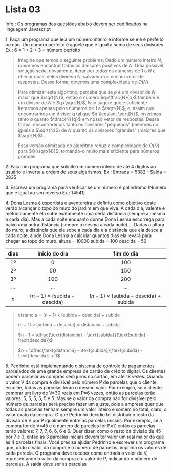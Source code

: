 # Lista 03

Info.: Os programas das questões abaixo devem ser codificados na linguagem Javascript

1\. Faça um programa que leia um número inteiro e informe se ele é perfeito ou não. Um número perfeito é aquele que é igual à soma de seus divisores. Ex.: 6 = 1 + 2 + 3 = número perfeito

> Imagine que temos o seguinte problema: Dado um número inteiro $N$, queremos encontrar todos os divisores positivos de $N$. Uma possível solução seria, novamente, iterar por todos os números de $1$ a $N$ e checar quais deles dividem N, salvando-os em um vetor de respostas. Dessa forma, obtemos uma complexidade de $O(N)$.
>
> Para otimizar este algoritmo, perceba que se $p$ é um divisor de $N$ maior que $\sqrt{N}$, então o número $q=\tfrac{N}{p}$ também é um divisor de $N$ e $q<\sqrt{N}$, Isso sugere que é suficiente iterarmos apenas pelos números de 1 a $\sqrt{N}$, e, assim que encontrarmos um divisor q tal que $q \leqslant \sqrt{N}$, inserimos tanto $q$ quanto $\tfrac{N}{q}$ em nosso vetor de respostas. Dessa forma, encontraremos tanto os divisores "pequenos" (menores ou iguais a $\sqrt{N}$) de $N$ quanto os divisores "grandes" (maiores que $\sqrt{N}$).
>
> Essa versão otimizada do algoritmo reduz a complexidade de $O(N)$ para $O(\sqrt{N})$, tornando-o muito mais eficiente para números grandes.

2\. Faça um programa que solicite um número inteiro de até 4 dígitos ao usuário e inverta a ordem de seus algarismos. Ex.: Entrada = 5382 - Saída = 2835

3\. Escreva um programa para verificar se um número é palíndromo (Número que é igual ao seu reverso Ex.: 14541)

4\. Dona Lesma é esportista e aventureira e definiu como objetivo deste verão alcançar o topo do muro do jardim em que vive. A cada dia, valente e metodicamente ela sobe exatamente uma certa distância (sempre a mesma a cada dia). Mas a cada noite enquanto dorme Dona Lesma escorrega para baixo uma outra distância (sempre a mesma a cada noite) ... Dadas a altura do muro, a distância que ela sobe a cada dia e a distância que ela desce a cada noite, ajude Dona Lesma a calcular quantos dias ela levará para chegar ao topo do muro. altura = 10000 subida = 100 descida = 50

| dias  |       inicio do dia |        fim do dia         |
| :---: | :-----------------: | :-----------------------: |
|   1º  |          0          |            100            |
|   2º  |         50          |            150            |
|   3º  |         100         |            200            |
|  ...  |         ...         |            ...            |
|   $n$   | $(n - 1) \times (\text{subida} - \text{descida})$ | $(n - 1) \times (\text{subida} - \text{descida}) + \text{subida}$ |

> $\text{distancia} = (n - 1) \times (\text{subida} - \text{descida}) + \text{subida}$
>
> $(n - 1) \times (\text{subida} - \text{descida}) = \text{distancia} - \text{subida}$
>
> $n - 1 = \dfrac{\text{distancia} - \text{subida}}{\text{subida} - \text{descida}}$
>
> $n = \dfrac{\text{distancia} - \text{subida}}{\text{subida} - \text{descida}} + 1$

5\. Pedrinho está implementando o sistema de controle de pagamentos parcelados de uma grande empresa de cartão de crédito digital. Os clientes podem parcelar as compras sem juros no cartão, em até 18 vezes. Quando o valor V da compra é divisível pelo número P de parcelas que o cliente escolhe, todas as parcelas terão o mesmo valor. Por exemplo, se o cliente comprar um livro de V=30 reais em P=6 vezes, então as parcelas terão valores: 5, 5, 5, 5, 5 e 5. Mas se o valor da compra não for divisível pelo número de parcelas será preciso fazer um ajuste, pois a empresa quer que todas as parcelas tenham sempre um valor inteiro e somem no total, claro, o valor exato da compra. O que Pedrinho decidiu foi distribuir o resto da divisão de V por P igualmente entre as parcelas iniciais. Por exemplo, se a compra for de V=45 e o número de parcelas for P=7, então as parcelas terão valores: 7, 7, 7, 6, 6, 6 e 6. Quer dizer, como o resto da divisão de 45 por 7 é 3, então as 3 parcelas iniciais devem ter valor um real maior do que as 4 parcelas finais. Você precisa ajudar Pedrinho e escrever um programa que, dado o valor da compra e o número de parcelas, imprima os valores de cada parcela. O programa deve receber como entrada o valor de V, representando o valor da compra e o valor de P, indicando o número de parcelas. A saída deve ser as parcelas
